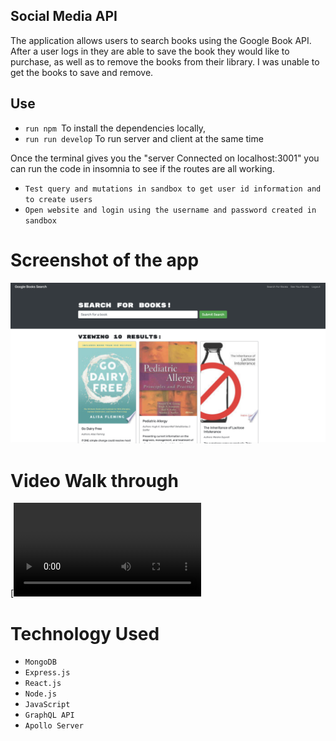  ## Social Media API

The application allows users to search books using the Google Book API. After a user logs in they are able to save the book they would like to purchase, as well as to remove the books from their library. I was unable to get the books to save and remove.

## Use
* `run npm `To install the dependencies locally,
* `run run develop` To run server and client at the same time

Once the terminal gives you the "server Connected on localhost:3001" you can run the code in insomnia to see if the routes are all working. 

* `Test query and mutations in sandbox to get user id information and to create users`
* `Open website and login using the username and password created in sandbox`

# Screenshot of the app
![Image of app](./Assets/MERN%20BOOKSEARCH.png)

# Video Walk through 

[![Watch the video](./Assets/MERN%20BookSearchEngine.mov "Team Profile Generator")

# Technology Used
* `MongoDB`	
* `Express.js`
* `React.js`
* `Node.js`
* `JavaScript`
* `GraphQL API`
* `Apollo Server`
